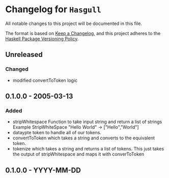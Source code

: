 # Changelog for `Hasgull`

All notable changes to this project will be documented in this file.

The format is based on [Keep a Changelog](https://keepachangelog.com/en/1.0.0/),
and this project adheres to the
[Haskell Package Versioning Policy](https://pvp.haskell.org/).

## Unreleased

### Changed
 - modified convertToToken logic 

## 0.1.0.0 - 2005-03-13

### Added
 - stripWhitespace Function to take input string and return a list of strings
   Example StripWhiteSpace "Hello World" -> ["Hello","World"]
 - dataypte token to handle all of our tokens. 
 - convertToToken which takes a string and converts to the equivalent token.
 - tokenize which takes a string and returns a list of tokens.
   This just takes the output of stripWhitespace and maps it with converToToken

## 0.1.0.0 - YYYY-MM-DD
